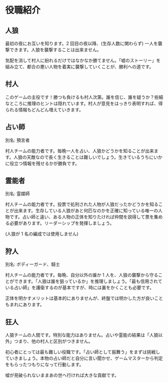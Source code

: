 # 役職紹介

## 人狼

最初の夜にお互いを知ります。2 回目の夜以降、\(生存人数に関わらず\) 一人を襲撃できます。人狼を襲撃することは出来ません。

気配を消して村人に紛れるだけではなかなか勝てません。「嘘のストーリー」を組み立て、都合の悪い人物を着実に襲撃していくことが、勝利への道です。

## 村人

このゲームの主役です！勝つも負けるも村人次第。誰を信じ、誰を疑うか？些細なところに推理のヒントは隠れています。村人が意見をはっきり表明すれば、得られる情報もどんどん増えていきます。

## 占い師

別名: 預言者

村人チームの能力者です。毎晩一人を占い、人狼かどうかを知ることが出来ます。人狼の天敵なので長く生きることは難しいでしょう。生きているうちにいかに役立つ情報を残せるかが勝負です。

## 霊能者

別名: 霊媒師

村人チームの能力者です。投票で処刑された人物が人狼だったかどうかを知ることが出来ます。生存している人狼があと何匹なのかを正確に知っている唯一の人物です。占い師と違い、ある人物の正体を知りたければ仲間を説得して票を集める必要があります。リーダーシップを発揮しましょう。

\(人狼が 1 名の編成では使用しません\)

## 狩人

別名: ボディーガード、騎士

村人チームの能力者です。毎晩、自分以外の誰か 1 人を、人狼の襲撃から守ることができます。「人狼は誰を狙っているか」を推理しましょう。「最も信用されている占い師」を護衛するのが基本ですが、時には裏をかくことも必要です。

正体を明かすメリットは基本的にありませんが、終盤では明かした方が良いこともまれにあります。

## 狂人

人狼チームの人間です。特別な能力はありません。占いや霊能の結果は「人狼以外」つまり、他の村人と区別がつきません。

初心者にとっては最も難しい役職です。「占い師として振舞う」をまずは挑戦していきましょう。本物の占い師だと自分に言い聞かせ、ゲームマスターから判定をもらったつもりになって行動します。

嘘が見破られないままあの世へ行ければ大きな貢献です。





